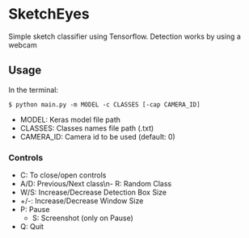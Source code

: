 # SketchEyes

Simple sketch classifier using Tensorflow. Detection works by using a webcam

## Usage

In the terminal:

`$ python main.py -m MODEL -c CLASSES [-cap CAMERA_ID]`

- MODEL: Keras model file path
- CLASSES: Classes names file path (.txt)
- CAMERA_ID: Camera id to be used (default: 0)
### Controls

- C: To close/open controls
- A/D: Previous/Next class\n- R: Random Class
- W/S: Increase/Decrease Detection Box Size
- +/-: Increase/Decrease Window Size
- P: Pause
  - S: Screenshot (only on Pause)
- Q: Quit